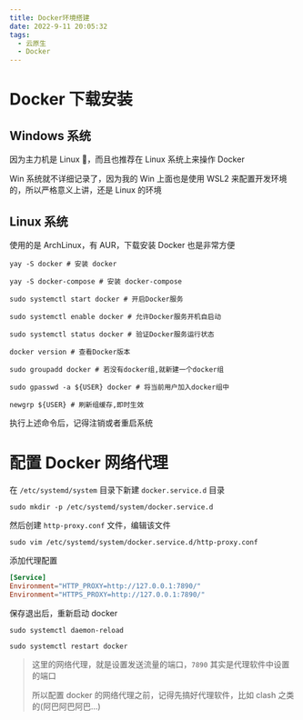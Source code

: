 ```yaml
---
title: Docker环境搭建
date: 2022-9-11 20:05:32
tags:
  - 云原生
  - Docker
---
```


# Docker 下载安装

## Windows 系统

因为主力机是 Linux 🥳，而且也推荐在 Linux 系统上来操作 Docker

Win 系统就不详细记录了，因为我的 Win 上面也是使用 WSL2 来配置开发环境的，所以严格意义上讲，还是 Linux 的环境

## Linux 系统

使用的是 ArchLinux，有 AUR，下载安装 Docker 也是非常方便 

```shell
yay -S docker # 安装 docker

yay -S docker-compose # 安装 docker-compose

sudo systemctl start docker # 开启Docker服务

sudo systemctl enable docker # 允许Docker服务开机自启动

sudo systemctl status docker # 验证Docker服务运行状态

docker version # 查看Docker版本

sudo groupadd docker # 若没有docker组,就新建一个docker组

sudo gpasswd -a ${USER} docker # 将当前用户加入docker组中

newgrp ${USER} # 刷新组缓存,即时生效
```

执行上述命令后，记得注销或者重启系统

# 配置 Docker 网络代理

在 `/etc/systemd/system` 目录下新建 `docker.service.d` 目录

```shell
sudo mkdir -p /etc/systemd/system/docker.service.d
```

然后创建 `http-proxy.conf` 文件，编辑该文件

```shell
sudo vim /etc/systemd/system/docker.service.d/http-proxy.conf
```

添加代理配置

```conf
[Service]
Environment="HTTP_PROXY=http://127.0.0.1:7890/"
Environment="HTTPS_PROXY=http://127.0.0.1:7890/"
```

保存退出后，重新启动 docker

```shell
sudo systemctl daemon-reload

sudo systemctl restart docker
```

> 这里的网络代理，就是设置发送流量的端口，`7890` 其实是代理软件中设置的端口
> 
> 所以配置 docker 的网络代理之前，记得先搞好代理软件，比如 clash 之类的(阿巴阿巴阿巴...)